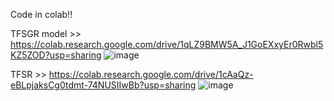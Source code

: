 Code in colab!!

TFSGR model >> https://colab.research.google.com/drive/1qLZ9BMW5A_J1GoEXxyEr0Rwbl5KZ5ZOD?usp=sharing
![image](https://github.com/PHJangz/TFSR/assets/78254404/22692333-45a0-40cf-9be6-f32ad6dfbdfe)

TFSR >> https://colab.research.google.com/drive/1cAaQz-eBLpjaksCg0tdmt-74NUSIIwBb?usp=sharing
![image](https://github.com/PHJangz/TFSR/assets/78254404/6d5002e4-6096-4e95-9ca5-ae717f3b1ec5)
